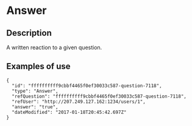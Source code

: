 # Answer

## Description

A written reaction to a given question.

## Examples of use

```
{
  "id": "ffffffffff9cbbf4465f0ef30033c587-question-7118",
  "type": "Answer",
  "refQuestion": "ffffffffff9cbbf4465f0ef30033c587-question-7118",
  "refUser": "http://207.249.127.162:1234/users/1",
  "answer": "true",
  "dateModified": "2017-01-18T20:45:42.697Z"
}
```
